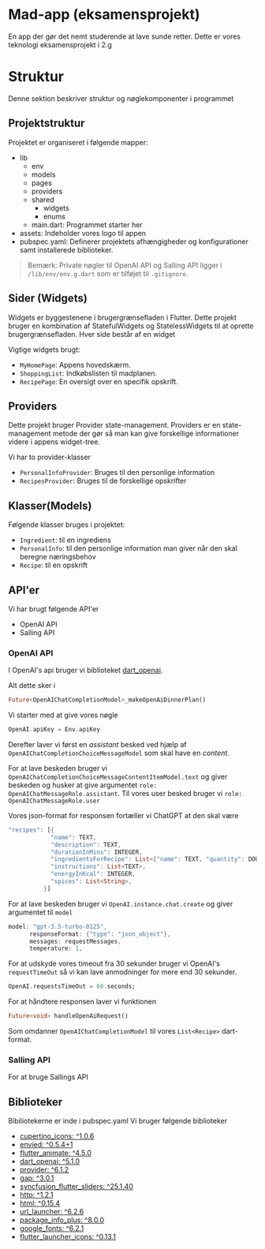 # Mad-app (eksamensprojekt)

En app der gør det nemt studerende at lave sunde retter. Dette er vores teknologi eksamensprojekt i 2.g

# Struktur

Denne sektion beskriver struktur og nøglekomponenter i programmet

## Projektstruktur

Projektet er organiseret i følgende mapper:
  * lib
    * env
    * models
    * pages
    * providers
    * shared
      * widgets
      * enums
    * main.dart: Programmet starter her
  * assets: Indeholder vores logo til appen
  * pubspec.yaml: Definerer projektets afhængigheder og konfigurationer samt installerede biblioteker.

> Bemærk: Private nøgler til OpenAI API og Salling API ligger i `/lib/env/env.g.dart` som er tilføjet til `.gitignore`.

## Sider (Widgets)

Widgets er byggestenene i brugergrænsefladen i Flutter. Dette projekt bruger en kombination af StatefulWidgets og StatelessWidgets til at oprette brugergrænsefladen.
Hver side består af en widget

Vigtige widgets brugt:
* `MyHomePage`: Appens hovedskærm.
* `ShoppingList`: Indkøbslisten til madplanen.
* `RecipePage`: En oversigt over en specifik opskrift.

## Providers

Dette projekt bruger Provider state-management. Providers er en state-management metode der gør så man kan give forskellige informationer videre i appens widget-tree.

Vi har to provider-klasser
* `PersonalInfoProvider`: Bruges til den personlige information
* `RecipesProvider`: Bruges til de forskellige opskrifter


## Klasser(Models)

Følgende klasser bruges i projektet:

* `Ingredient`: til en ingrediens
* `PersonalInfo`: til den personlige information man giver når den skal beregne næringsbehov
* `Recipe`: til en opskrift

## API'er
Vi har brugt følgende API'er
* OpenAI API
* Salling API

### OpenAI API
I OpenAI's api bruger vi biblioteket [dart_openai](https://pub.dev/packages/dart_openai).

Alt dette sker i
```dart
Future<OpenAIChatCompletionModel>_makeOpenAiDinnerPlan()
```

Vi starter med at give vores nøgle
```dart
OpenAI.apiKey = Env.apiKey
```
Derefter laver vi først en *assistant* besked ved hjælp af `OpenAIChatCompletionChoiceMessageModel` som skal have en *content*. 

For at lave beskeden bruger vi `OpenAIChatCompletionChoiceMessageContentItemModel.text` og giver beskeden og husker at give argumentet `role: OpenAIChatMessageRole.assistant`. Til vores user besked bruger vi `role: OpenAIChatMessageRole.user`

Vores json-format for responsen fortæller vi ChatGPT at den skal være
```dart
"recipes": [{
            "name": TEXT,
            "description": TEXT,
            "durationInMins": INTEGER,
            "ingredientsForRecipe": List<{"name": TEXT, "quantity": DOUBLE, "unit": STRING, "price": DOUBLE}>,
            "instructions": List<TEXT>,
            "energyInKcal": INTEGER,
            "spices": List<String>,
          }]
```

For at lave beskeden bruger vi `OpenAI.instance.chat.create` og giver argumentet til `model`
```dart
model: "gpt-3.5-turbo-0125",
      responseFormat: {"type": "json_object"},
      messages: requestMessages,
      temperature: 1,
```
For at udskyde vores timeout fra 30 sekunder bruger vi OpenAI's `requestTimeOut` så vi kan lave anmodninger for mere end 30 sekunder.
```dart
OpenAI.requestsTimeOut = 60.seconds;
```

For at håndtere responsen laver vi funktionen
```dart
Future<void> handleOpenAiRequest()
```
Som omdanner `OpenAIChatCompletionModel` til vores `List<Recipe>` dart-format.

### Salling API
For at bruge Sallings API 

## Biblioteker
Bibiliotekerne er inde i pubspec.yaml
Vi bruger følgende biblioteker
* [cupertino_icons: ^1.0.6](https://pub.dev/packages/cupertino_icons)
* [envied: ^0.5.4+1](https://pub.dev/packages/envied)
* [flutter_animate: ^4.5.0](https://pub.dev/packages/flutter_animate)
* [dart_openai: ^5.1.0](https://pub.dev/packages/dart_openai)
* [provider: ^6.1.2](https://pub.dev/packages/provider)
* [gap: ^3.0.1](https://pub.dev/packages/gap)
* [syncfusion_flutter_sliders: ^25.1.40](https://pub.dev/packages/syncfusion_flutter_sliders)
* [http: ^1.2.1](https://pub.dev/packages/http)
* [html: ^0.15.4](https://pub.dev/packages/html)
* [url_launcher: ^6.2.6](https://pub.dev/packages/url_launcher)
* [package_info_plus: ^8.0.0](https://pub.dev/packages/package_info_plus)
* [google_fonts: ^6.2.1](https://pub.dev/packages/google_fonts)
* [flutter_launcher_icons: ^0.13.1](https://pub.dev/packages/flutter_launcher_icons)
